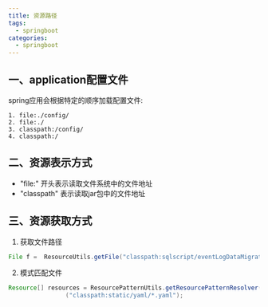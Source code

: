 ```yaml
---
title: 资源路径
tags: 
  - springboot
categories:
  - springboot
---
```


## 一、application配置文件

spring应用会根据特定的顺序加载配置文件:

```
1. file:./config/
2. file:./
3. classpath:/config/
4. classpath:/
```



## 二、资源表示方式

- "file:"  开头表示读取文件系统中的文件地址
- "classpath" 表示读取jar包中的文件地址

## 三、资源获取方式

1. 获取文件路径

```java
File f =  ResourceUtils.getFile("classpath:sqlscript/eventLogDataMigration.sql");
```

2. 模式匹配文件

```java
Resource[] resources = ResourcePatternUtils.getResourcePatternResolver(resourceLoader).getResources
                ("classpath:static/yaml/*.yaml");
```

